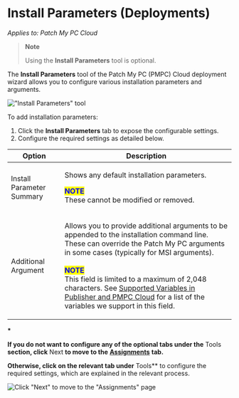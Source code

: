 # Install Parameters (Deployments)

_Applies to: Patch My PC Cloud_

> **Note**
>
> Using the **Install Parameters** tool is optional.

The **Install Parameters** tool of the Patch My PC (PMPC) Cloud deployment wizard allows you to configure various installation parameters and arguments.

!["Install Parameters" tool](../../../../.gitbook/assets/image-\(86\).png)

To add installation parameters:

1. Click the **Install Parameters** tab to expose the configurable settings.
2. Configure the required settings as detailed below.

| Option                    | Description                                                                                                                                                                                                                                                                                                                                                                                                                                                                                                                                                   |
| ------------------------- | ------------------------------------------------------------------------------------------------------------------------------------------------------------------------------------------------------------------------------------------------------------------------------------------------------------------------------------------------------------------------------------------------------------------------------------------------------------------------------------------------------------------------------------------------------------- |
| Install Parameter Summary | <p>Shows any default installation parameters.</p><p><mark style="color:blue;"><strong>NOTE</strong></mark><br>These cannot be modified or removed.</p>                                                                                                                                                                                                                                                                                                                                                                                                        |
| Additional Argument       | <p>Allows you to provide additional arguments to be appended to the installation command line. These can override the Patch My PC arguments in some cases (typically for MSI arguments).<br><br><mark style="color:blue;"><strong>NOTE</strong></mark><br>This field is limited to a maximum of 2,048 characters. See <a href="../../../../patch-my-pc-product-reference/supported-variables-in-patch-my-pc-on-premises-publisher-and-cloud.md">Supported Variables in Publisher and PMPC Cloud</a> for a list of the variables we support in this field.</p> |

**\***

**If you do not want to configure any of the optional tabs under the** Tools **section, click** Next **to move to the** [**Assignments**](../cloud-assignments-deployment-tab.md) **tab.**

**Otherwise, click on the relevant tab under** Tools\*\* to configure the required settings, which are explained in the relevant process.

![Click "Next" to move to the "Assignments" page](../../../../.gitbook/assets/image-\(87\).png)
